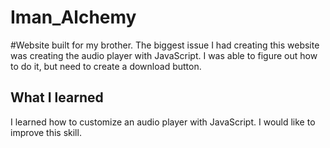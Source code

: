 # Iman_Alchemy
#Website built for my brother. 
The biggest issue I had creating this website was creating the audio player with JavaScript. 
I was able to figure out how to do it, but need to create a download button. 
## What I learned
I learned how to customize an audio player with JavaScript. I would like to improve this skill. 
